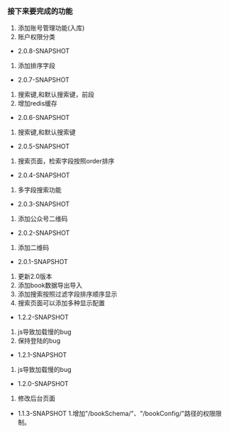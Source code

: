 ### 接下来要完成的功能
1. 添加账号管理功能(入库)
2. 账户权限分类


- 2.0.8-SNAPSHOT
1. 添加排序字段

- 2.0.7-SNAPSHOT
1. 搜索键,和默认搜索键，前段
2. 增加redis缓存

- 2.0.6-SNAPSHOT
1. 搜索键,和默认搜索键

- 2.0.5-SNAPSHOT
1. 搜索页面，检索字段按照order排序

- 2.0.4-SNAPSHOT
1. 多字段搜索功能

- 2.0.3-SNAPSHOT
1. 添加公众号二维码

- 2.0.2-SNAPSHOT
1. 添加二维码

- 2.0.1-SNAPSHOT
1. 更新2.0版本 
2. 添加book数据导出导入
3. 添加搜索按照过滤字段排序顺序显示
4. 搜索页面可以添加多种显示配置

- 1.2.2-SNAPSHOT
1. js导致加载慢的bug
2. 保持登陆的bug

- 1.2.1-SNAPSHOT
1. js导致加载慢的bug

- 1.2.0-SNAPSHOT
1. 修改后台页面

- 1.1.3-SNAPSHOT
1.增加"/bookSchema/"、"/bookConfig/"路径的权限限制。

